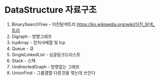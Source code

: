 DataStructure 자료구조
======================
1. BinarySearchTree - 이진탐색트리
	https://ko.wikipedia.org/wiki/이진_탐색_트리
1. Digraph - 방향그래프
1. lcpArray - 전치사배열 및 lcp
1. Queue - 큐
1. SingleLinkedList - 싱글링크드리스트
1. Stack - 스택
1. UndirectedGraph - 방향없는 그래프
1. UnionFind - 그룹결합 다른것을 엮는데 쓰인다
